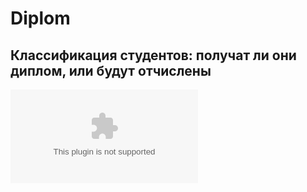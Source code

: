 # Diplom
## Классификация студентов: получат ли они диплом, или будут отчислены 
![презентация](ССБ.pptx)
